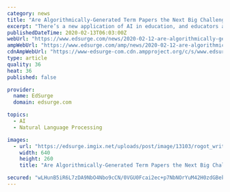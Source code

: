 ```yaml
---
category: news
title: "Are Algorithmically-Generated Term Papers the Next Big Challenge to Academic Integrity?"
excerpt: "There’s a new application of AI in education, and educators aren’t going to like it ... For instance, some students take paragraphs from found papers (or ones purchased from sites that sell them), put them into Google Translate and translate them into German, then take the result and translate them back into English. That’s according ..."
publishedDateTime: 2020-02-13T06:03:00Z
webUrl: "https://www.edsurge.com/news/2020-02-12-are-algorithmically-generated-term-papers-the-next-big-challenge-to-academic-integrity"
ampWebUrl: "https://www.edsurge.com/amp/news/2020-02-12-are-algorithmically-generated-term-papers-the-next-big-challenge-to-academic-integrity"
cdnAmpWebUrl: "https://www-edsurge-com.cdn.ampproject.org/c/s/www.edsurge.com/amp/news/2020-02-12-are-algorithmically-generated-term-papers-the-next-big-challenge-to-academic-integrity"
type: article
quality: 36
heat: 36
published: false

provider:
  name: EdSurge
  domain: edsurge.com

topics:
  - AI
  - Natural Language Processing

images:
  - url: "https://edsurge.imgix.net/uploads/post/image/13103/rogot_writing-1581551791.jpg?auto=compress%2Cformat&w=640&h=260&fit=crop"
    width: 640
    height: 260
    title: "Are Algorithmically-Generated Term Papers the Next Big Challenge to Academic Integrity?"

secured: "wLHunB5iR6L7zDA9NbO4Nbo9cCN/0VGU0Fcai2ec+p7NbNOrYuM42H0zdGBekwnQhPJZXfr+W0pfPgzGkZnixYk6V2t6oh1IfxRszXZWnqAitHBK+oLAt9nAUPjUrJXaaRTP00xCxvO8uauueviisdFgBU4Ldq4w30fpr3Ie/i1ggtazm0OW6fkDFGgPq6KpNDqc/SZj9mhtsBINF7B10pMZqferU7Y3yAUttG61GyctQhmipi6f8qvd81UjHpZ/PnhrPoFmLJpgKSMsv/7ug0RIvkH9Ab+cvV+n3SAHywNRdDFrAJAkWrk1OV1mxyCl;Jo3Q6zySmXo8PF0JxzLLiA=="
---
```


